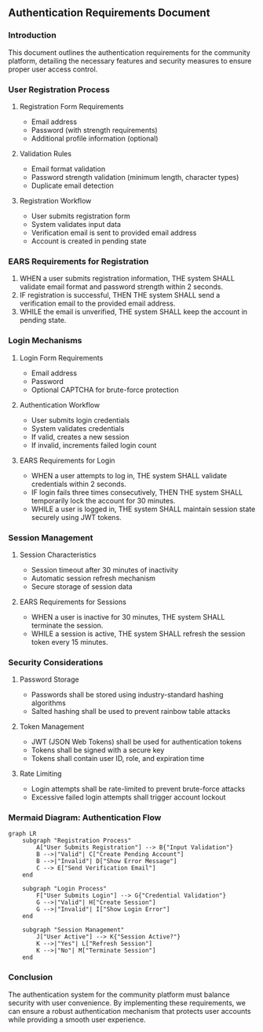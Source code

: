 ## Authentication Requirements Document

### Introduction
This document outlines the authentication requirements for the community platform, detailing the necessary features and security measures to ensure proper user access control.

### User Registration Process
1. Registration Form Requirements
   - Email address
   - Password (with strength requirements)
   - Additional profile information (optional)

2. Validation Rules
   - Email format validation
   - Password strength validation (minimum length, character types)
   - Duplicate email detection

3. Registration Workflow
   - User submits registration form
   - System validates input data
   - Verification email is sent to provided email address
   - Account is created in pending state

### EARS Requirements for Registration
1. WHEN a user submits registration information, THE system SHALL validate email format and password strength within 2 seconds.
2. IF registration is successful, THEN THE system SHALL send a verification email to the provided email address.
3. WHILE the email is unverified, THE system SHALL keep the account in pending state.

### Login Mechanisms
1. Login Form Requirements
   - Email address
   - Password
   - Optional CAPTCHA for brute-force protection

2. Authentication Workflow
   - User submits login credentials
   - System validates credentials
   - If valid, creates a new session
   - If invalid, increments failed login count

3. EARS Requirements for Login
   - WHEN a user attempts to log in, THE system SHALL validate credentials within 2 seconds.
   - IF login fails three times consecutively, THEN THE system SHALL temporarily lock the account for 30 minutes.
   - WHILE a user is logged in, THE system SHALL maintain session state securely using JWT tokens.

### Session Management
1. Session Characteristics
   - Session timeout after 30 minutes of inactivity
   - Automatic session refresh mechanism
   - Secure storage of session data

2. EARS Requirements for Sessions
   - WHEN a user is inactive for 30 minutes, THE system SHALL terminate the session.
   - WHILE a session is active, THE system SHALL refresh the session token every 15 minutes.

### Security Considerations
1. Password Storage
   - Passwords shall be stored using industry-standard hashing algorithms
   - Salted hashing shall be used to prevent rainbow table attacks

2. Token Management
   - JWT (JSON Web Tokens) shall be used for authentication tokens
   - Tokens shall be signed with a secure key
   - Tokens shall contain user ID, role, and expiration time

3. Rate Limiting
   - Login attempts shall be rate-limited to prevent brute-force attacks
   - Excessive failed login attempts shall trigger account lockout

### Mermaid Diagram: Authentication Flow
```mermaid
graph LR
    subgraph "Registration Process"
        A["User Submits Registration"] --> B{"Input Validation"}
        B -->|"Valid"| C["Create Pending Account"]
        B -->|"Invalid"| D["Show Error Message"]
        C --> E["Send Verification Email"]
    end

    subgraph "Login Process"
        F["User Submits Login"] --> G{"Credential Validation"}
        G -->|"Valid"| H["Create Session"]
        G -->|"Invalid"| I["Show Login Error"]
    end

    subgraph "Session Management"
        J["User Active"] --> K{"Session Active?"}
        K -->|"Yes"| L["Refresh Session"]
        K -->|"No"| M["Terminate Session"]
    end
```

### Conclusion
The authentication system for the community platform must balance security with user convenience. By implementing these requirements, we can ensure a robust authentication mechanism that protects user accounts while providing a smooth user experience.